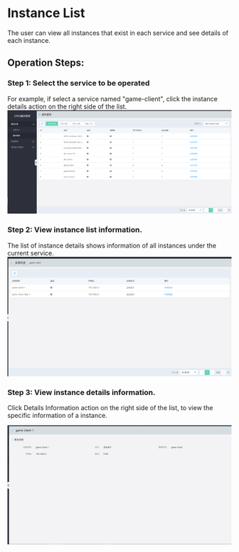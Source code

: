 #  Instance List
The user can view all instances that exist in each service and see details of each instance.

## Operation Steps:

###  Step 1: Select the service to be operated
For example, if select a service named "game-client", click the instance details action on the right side of the list.
  ![服务管理列表](../../../../../image/Internet-Middleware/JD-Distributed-Service-Framework/service-list.png)
  
###  Step 2: View instance list information.
The list of instance details shows information of all instances under the current service.
   ![服务管理列表](../../../../../image/Internet-Middleware/JD-Distributed-Service-Framework/service-instance-list.png)
  
  
  
###   Step 3: View instance details information.
Click Details Information action on the right side of the list, to view the specific information of a instance.
 
   ![服务管理列表](../../../../../image/Internet-Middleware/JD-Distributed-Service-Framework/service-instance-detail.png)

